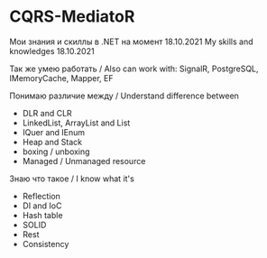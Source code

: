 # CQRS-MediatoR
Мои знания и скиллы в .NET на момент 18.10.2021
My skills and knowledges 18.10.2021

Так же умею работать /
Also can work with:
SignalR, PostgreSQL, IMemoryCache, Mapper, EF


Понимаю различие между /
Understand difference between
- DLR and CLR
- LinkedList, ArrayList and List
- IQuer and IEnum
- Heap and Stack
- boxing / unboxing
- Managed / Unmanaged resource

Знаю что такое /
I know what it's
- Reflection
- DI and IoC
- Hash table
- SOLID
- Rest
- Consistency
